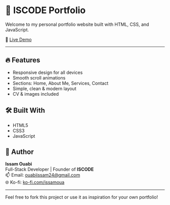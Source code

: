# 💼 ISCODE Portfolio

Welcome to my personal portfolio website built with HTML, CSS, and JavaScript.

🔗 [Live Demo](https://issam-oua.github.io/Portfolio-iscode/)  

---

## 🔥 Features

- Responsive design for all devices
- Smooth scroll animations
- Sections: Home, About Me, Services, Contact
- Simple, clean & modern layout
- CV & images included

## 🛠 Built With

- HTML5
- CSS3
- JavaScript

## 👤 Author

**Issam Ouabi**  
Full-Stack Developer | Founder of **ISCODE**  
📫 Email: ouabiissam24@gmail.com  
🌐 Ko-fi: [ko-fi.com/issamoua](https://ko-fi.com/iscode)

---

Feel free to fork this project or use it as inspiration for your own portfolio!

